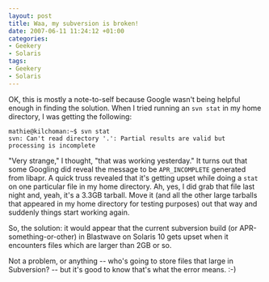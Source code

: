 ```yaml
---
layout: post
title: Waa, my subversion is broken!
date: 2007-06-11 11:24:12 +01:00
categories:
- Geekery
- Solaris
tags:
- Geekery
- Solaris
---
```

OK, this is mostly a note-to-self because Google wasn't being helpful enough in finding the solution.  When I tried running an `svn stat` in my home directory, I was getting the following:

    mathie@kilchoman:~$ svn stat
    svn: Can't read directory '.': Partial results are valid but processing is incomplete

"Very strange," I thought, "that was working yesterday."  It turns out that some Googling did reveal the message to be `APR_INCOMPLETE` generated from libapr.  A quick truss revealed that it's getting upset while doing a `stat` on one particular file in my home directory.  Ah, yes, I did grab that file last night and, yeah, it's a 3.3GB tarball.  Move it (and all the other large tarballs that appeared in my home directory for testing purposes) out that way and suddenly things start working again.

So, the solution: it would appear that the current subversion build (or APR-something-or-other) in Blastwave on Solaris 10 gets upset when it encounters files which are larger than 2GB or so.

Not a problem, or anything -- who's going to store files that large in Subversion? -- but it's good to know that's what the error means. :-)
